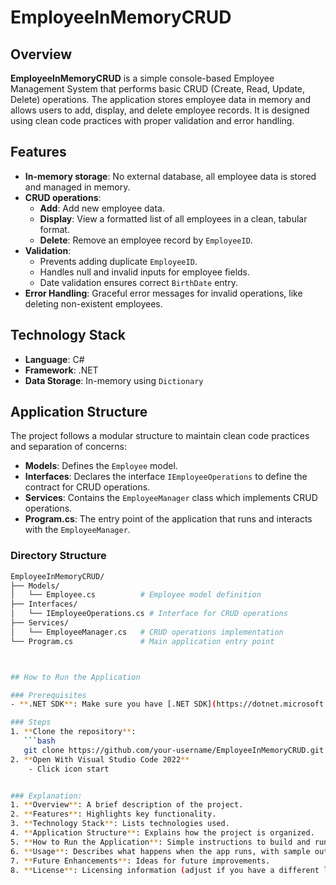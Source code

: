 ﻿# EmployeeInMemoryCRUD

## Overview
**EmployeeInMemoryCRUD** is a simple console-based Employee Management System that performs basic CRUD (Create, Read, Update, Delete) operations. The application stores employee data in memory and allows users to add, display, and delete employee records. It is designed using clean code practices with proper validation and error handling.

## Features
- **In-memory storage**: No external database, all employee data is stored and managed in memory.
- **CRUD operations**:
  - **Add**: Add new employee data.
  - **Display**: View a formatted list of all employees in a clean, tabular format.
  - **Delete**: Remove an employee record by `EmployeeID`.
- **Validation**: 
  - Prevents adding duplicate `EmployeeID`.
  - Handles null and invalid inputs for employee fields.
  - Date validation ensures correct `BirthDate` entry.
- **Error Handling**: Graceful error messages for invalid operations, like deleting non-existent employees.

## Technology Stack
- **Language**: C#
- **Framework**: .NET
- **Data Storage**: In-memory using `Dictionary`

## Application Structure
The project follows a modular structure to maintain clean code practices and separation of concerns:
- **Models**: Defines the `Employee` model.
- **Interfaces**: Declares the interface `IEmployeeOperations` to define the contract for CRUD operations.
- **Services**: Contains the `EmployeeManager` class which implements CRUD operations.
- **Program.cs**: The entry point of the application that runs and interacts with the `EmployeeManager`.

### Directory Structure
```bash
EmployeeInMemoryCRUD/
├── Models/
│   └── Employee.cs          # Employee model definition
├── Interfaces/
│   └── IEmployeeOperations.cs # Interface for CRUD operations
├── Services/
│   └── EmployeeManager.cs   # CRUD operations implementation
└── Program.cs               # Main application entry point



## How to Run the Application

### Prerequisites
- **.NET SDK**: Make sure you have [.NET SDK](https://dotnet.microsoft.com/download) installed on your system.

### Steps
1. **Clone the repository**:
   ```bash
   git clone https://github.com/your-username/EmployeeInMemoryCRUD.git
2. **Open With Visual Studio Code 2022**
	- Click icon start


### Explanation:
1. **Overview**: A brief description of the project.
2. **Features**: Highlights key functionality.
3. **Technology Stack**: Lists technologies used.
4. **Application Structure**: Explains how the project is organized.
5. **How to Run the Application**: Simple instructions to build and run the project.
6. **Usage**: Describes what happens when the app runs, with sample output.
7. **Future Enhancements**: Ideas for future improvements.
8. **License**: Licensing information (adjust if you have a different license).


